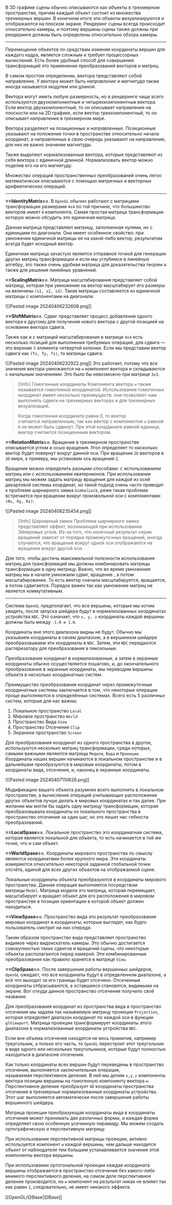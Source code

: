 В 3D графике сцены обычно описываются как объекты в трехмерном пространстве, причем каждый объект состоит из множества трехмерных вершин. В конечном итоге эти объекты визуализируются и отображаются на плоском экране. Рендеринг сцены всегда происходит относительно камеры, и поэтому вершины сцены также должны        при рендеринге должны быть определены относительно обзора камеры.

---

Перемещение объектов по средствам изменяя координаты вершин для каждого кадра, является сложным и требует процессорных вычислений. Есть более удобный способ для совершения трансформаций это применение преобразований векторов и матриц.

В самом простом определении, вектора представляют собой направление. У вектора может быть _направление_ и _магнитуда_ также иногда называется модулем или длиной.

Вектора могут иметь любую размерность, но в рендеринге чаще всего используются двухкомпонентные и четырехкомпонентные вектора. Если вектор двухкомпонентный, то он описывает направление на плоскости или на 2D графике, если вектор трехкомпонентный, то он описывает направление в трехмерном мире.

Вектора разделяют на _позиционные_ и _направленные_. Позиционные указывают на положение точки в пространстве относительно начала координат, а направленные в свою очередь указывают на направление, для них не важно значение магнитуды.

Также выделяют нормализованные вектора, которые представляют из себя вектора с единичной длинной. Нормализовать вектор можно поделив его на его магнитуду.

Множество операций пространственных преобразований очень легко математически описываются с помощью матричных и векторных арифметических операций.

---

**==IdentityMatrix==**. В `OpenGL` обычно работают с матрицами трансформации размерами `4х4` по той причине, что большинство векторов имеет `4` компонента. Самая простая матрица трансформации которую можно обсудить это единичная матрица.

Данная матрица представляет матрицу, заполненная нулями, но с единицами по диагонали. Она имеет особенное свойство: при умножении единичной матрицы         ее на какой-либо вектор, результатом всегда будет исходный вектор.

Единичная матрица зачастую является отправной точкой для генерации других матриц трансформации и если мы углубимся в линейную алгебру, это также очень удобная матрица для доказательства теорем а также для решения линейных уравнений.

**==ScalingMatrix==**. Матрица масштабирования представляет собой матрицу, которая при умножении на вектор масштабирует его размеры на величины `(s1, s2, s3)`. Такая матрицы составляется из единичной матрицы с компонентами на диагонали.

![[Pasted image 20240406232608.png]]

**==ShiftMatrix==**. Сдвиг представляет процесс добавления одного вектора к другому для получения нового вектора с другой позицией на основании вектора сдвига.

Также как и с матрицей масштабирования в матрице `4х4` есть несколько позиций для выполнения требуемых операций, для сдвига — это верхние `3` элемента четвертой колонки. Если мы представим вектор сдвига как `(Tx, Ty, Tz)`, то матрицы сдвига:

![[Pasted image 20240406232922.png]]
Это работает, потому что все значения вектора умножаются на `w` компонент вектора и складываются с начальным значениями. Это было бы невозможно при матрице `3х3`.

>[!info] Гомогенные координаты
>Компонента вектора `w` также называется гомогенной координатой. Использование гомогенных координат имеет несколько преимуществ: они позволяют нам выполнять сдвиги на трехмерных векторах и для трехмерных визуализаций.
>
>Когда гомогенная координата равна 0, то вектор считается направленным, так как вектор с компонентой `w` равной `0` не может быть сдвинут. При этой координате равной единице, вектор считается позиционным вектором.

**==RotationMatrix==**. Вращение в трехмерном пространстве описывается углом и осью вращения. Угол определяет то насколько вектор будет повернут вокруг данной оси. При вращении `2D` векторов в `3D` мире, к примеру, мы установим ось вращения `Z`.

Вращение можно определить разными способами: с использованием матриц или с использованием кватернионов. При использовании матриц мы можем задать матрицу вращения для каждой из осей декартовой системы координат, но такой подход очень часто приводит к проблеме шарнирного замка `GimbalLock`, реже такая проблема встречается при вращении вокруг произвольной оси с компонентами `(Rx, Ry, Rz)`:

![[Pasted image 20240406235454.png]]

>[!info] Шарнирный замок
>Проблема шарнирного замка представляет эффект, возникающей при использовании Эйлеровых углов. Из-за того, что конечный результат серии вращений зависит от порядка промежуточных вращений, иногда случается, что вращение вокруг одной оси отображается на вращение вокруг другой оси.

Для того, чтобы достичь максимальной полезности использования матриц для трансформаций мы должны комбинировать матрицы трансформации в одну матрицу. Важно, что во время умножения матриц мы в начале умножаем сдвиг, вращение , а потом масштабирование. То есть вектор сначала масштабируется, вращается, а потом  сдвигается. Порядок важен так как умножение матриц не является коммутативным.

---

Система `OpenGL` предполагает, что все вершины, которые мы хотим увидеть, после запуска шейдера будут в нормализованных координатах устройства `NDC`. Это означает, что `x, y, z` координаты каждой вершины должны быть между `-1.0 и 1.0`.

Координаты вне этого диапазона видны не будут. Обычно мы указываем координаты в своем диапазоне, а в вершинном шейдере преобразовываем эти координаты в `NDC`. Затем, эти `NDC` передаются растеризатору для преобразования в пиксельные.

Преобразование координат в нормализованные, а затем в экранные координаты обычно осуществляется пошагово, и, до окончательного преобразования в экранные координаты, мы переводим вершины объекта в несколько координатных систем.

Преимущество преобразования координат через промежуточные координатные системы заключается в том, что некоторые операции проще выполняются в определённых системах. Всего есть 5 различных систем, которые для нас важны:

1. Локальное пространство  `Local`
2. Мировое пространство     `World`
3. Пространство Вида            `View`
4. Пространство Отсечения  `Clip`
5. Экранное пространство    `Screen`

Для преобразования координат из одного пространства в другое, используются несколько матриц трансформации, среди которых, самыми важными являются матрицы `Модели`, `Вида` и `Проекции`. Координаты наших вершин начинаются в локальном пространстве и в дальнейшем преобразуются в мировые координаты, потом в координаты вида, отсечения, и, наконец в экранные координаты.

![[Pasted image 20240407110626.png]]

Модификацию вашего объекта разумнее всего выполнять в локальном пространстве, а вычисление операций учитывающих расположение других объектов лучше делать в мировых координатах и так далее. При желании мы могли бы задать одну матрицу трансформации, которая преобразовывала координаты из локального пространства в пространство отсечения за один шаг, но это лишит нас гибкости преобразований.

**==LocalSpase==**. Локальное пространство это координатная система, которая является локальной для объекта, то есть начинается в той же точке, что и сам объект.

**==WorldSpase==**.  Координаты мирового пространства по смыслу являются координатами более крупного мира. Эти координаты измеряются относительно некоторой заданной глобальной точки отсчёта, единой для всех других объектов на отображаемой сцене.

Локальные координаты объекта преобразуются в координаты мирового пространства. Данная операция выполняется посредством матрицы `Model`. Матрица модели это матрица, которая перемещает, масштабирует и вращает объект для его расположения в мировом пространстве в позиции ориентации в которой объект должен находиться.

**==ViewSpase==**. Пространство вида это результат преобразования мировых координат в координаты, которые выглядят, как будто пользователь смотрит на них спереди.

Таким образом пространство вида представляет пространство видимое через видоискатель камеры. Это обычно достигается совокупностью таких сдвигов и вращений сцены, что некоторые объекты располагаются перед камерой. Эти комбинированные преобразования как правило хранятся в матрице `View`.

**==ClipSpase==**. После завершения работы вершинных шейдеров, `OpenGL` ожидает, что все координаты будут в определенном диапазоне, а всё что выходит за его границы будет отсечено. Отсеченные координаты отбрасываются, а оставшиеся становятся, видимыми на экране. Вот откуда данное пространство отсечения получило своё название.

Для преобразования координат из пространства вида в пространство отсечения мы задаем так называемую матрицу проекции `Projection`, которая определяет диапазон координат по каждой оси в функции `glViewport`. Матрица проекции трансформирует координаты этого диапазона в нормализованные координаты устройства `NDC`.

Если вне объема отсечения находится не весь примитив, например треугольник, а только его часть, то `OpenGL` перестроит этот треугольник в виде одного или нескольких треугольников, которые будут полностью находиться в диапазоне отсечения.

Как только координаты всех вершин будут переведены в пространство отсечения, выполняется заключительная операция, называемая перспективное деление. В ней мы делим `x,y,z` компоненты вектора позиции вершины на гомогенную компоненту вектора `w`. Перспективное деление преобразует `4D` координаты пространства отсечения в трехмерные нормализованные координаты устройства. Этот шаг выполняется автоматически после завершения работы вершинного шейдера.

Матрица проекции преобразующая координаты вида в координаты отсечения может принимать две различных формы, и каждая форма определяет свою особенную усеченную пирамиду. Мы можем создать ортографическую и перспективную матрицу.

При использовании перспективной матрицы проекции, активно используется компонент `w` каждой вершины, чем дальше находится объект от наблюдателя тем большим устанавливается значения этой компоненты вектора вершины.

При использовании ортогональной проекции каждая координата вершины отображается в пространство отсечения без какого-либо мнимого перспективного деления, на самом деле перспективное деление производится, но `w` компонент на результат никак не влияет так как равен `1`, следовательно, не имеет никакого эффекта.

[[OpenGL/🟡Base|🟡Base]]